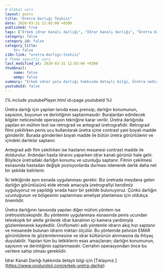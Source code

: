 ```yaml
---
# Global vars
layout: posts
title: "Üretra Darlığı Teşhisi"
date: 2020-03-31 12:03:00 +0300
published: true
tags: ["Erkek idrar kanalı darlığı", "İdrar kanalı darlığı", "Üretra darlığı" , "Erkek üretra darlığı", "Üretra nedir", " Üretra darlığı belirti", "Üretra darlığı teşhis", "Üretra darlığı tedavi", "Üretra darlığı ameliyatı", "Üretroplasti nedir", "Üretroplasti", "Üretroplasti ameliyatı tipleri", "Bulber üretroplasti,", "Bulbomembranöz üretroplasti", "Üretra kopması", "ön üretra darlığı" , "idrar kanalı darlığı tedavi", "Üretra darlığı nedeni" , "Üretra darlığı kapalı ameliyat" , "Üretra darlığı açık ameliyat" , "Perineal Üretroplasti" , "Penis başı darlığı" , "idrar kanalı darlığı ameliyatı" , "idrar kanalı kopması"]
category: false
category_id: false
category_title:
    tr: false
i18n-link: "uretra-darligi-teshisi"
# Theme specific vars
last_modified_at: 2020-03-31 12:03:00 +0300
thumbnail:
    name: false
    webp: false
summary: "Erkek idrar yolu darlığı hakkında detaylı bilgi, Üretra nedir, Üretra darlıkları belirtileri ve Teşhisi, Üretra darlığının tedavisi, Üretra darlığı ameliyatı, Üretroplasti nedir?, Üretroplasti ameliyatı tipleri, Bulber üretroplasti, Penile üretoplasti, Bulbomembranöz üretroplasti, Üretra kopması, ön üretra daralması"
youtubeId: false
---
```

{% include youtubePlayer.html id=page.youtubeId %}




Üretra darlığı için yapılan tanıda esas prensip; darlığın konumunun, sayısının, boyunun ve derinliğinin saptanmasıdır. Buralardan edinilecek bilgiler neticesinde operasyon tekniğine karar verilir. Üretra darlığında yapılan en mühim test ise retrograd ve antegrad üretrografidir. Retrograd filmi çekilirken penis ucu kullanılarak üretra içine contrast yani boyalı madde gönderilir. Burada gönderilen boyalı madde ile bütün üretra görüntülenir ve içindeki darlıklar saptanır.

Antegrad adlı film çekilirken ise hastanın mesanesi contrast madde ile doldurulur. Ardından hasta idrarını yaparken idrar kanalı görünür hale gelir. Böylece üretradaki darlığın konumu ve uzunluğu saptanır. Filmin çekilmesi esnasında hastadan değişik pozisyonlarda durması istenerek darlık daha net bir şekilde belirlenir.

İki tetkiğinde aynı esnada uygulanması gerekir. Biz üretrada meydana gelen darlığın görüntüsünü elde etmek amacıyla üretrografiyi kendimiz uyguluyoruz ve yapıldığı sırada hazır bir şekilde bulunuyoruz. Çünkü darlığın uzunluğunun ve bölgesinin saptanması ameliyat planlaması için oldukça önemlidir.

Üretra darlığının tanısında yapılan diğer mühim yöntem ise üretrosistoskopidir. Bu yöntemin uygulanması esnasında penis ucundan teleskopik bir aletle girilerek idrar kanalının içi kamera yardımıyla gözlemlenerek kaydedilir. Üroflometri adlı yöntemle idrarın akış hızı saptanır ve mesanede bulunan idrarın miktarı ölçülür. Bu yöntemde pelvisin EMAR görüntüleme ile gözlemlenmesine ve idrar kültürünün alınmasına da ihtiyaç duyulabilir. Yapılan tüm bu tetkiklerin esas amaçlanan; darlığın konumunun, sayısının ve derinliğinin saptanmasıdır. Cerrahın operasyondan önce bu verilere sahip olması gereklidir.


İdrar Kanalı Darlığı hakkında detaylı bilgi için [Tıklayınız.] (https://www.onoluroloji.com/erkek-uretra-darligi)
